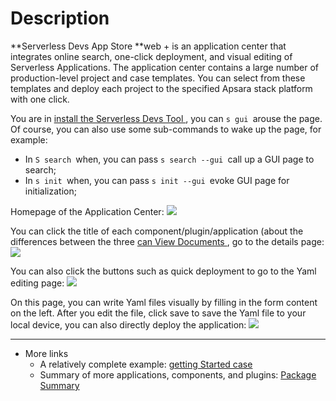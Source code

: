 # Description

**Serverless Devs App Store **web + is an application center that integrates online search, one-click deployment, and visual editing of Serverless Applications. The application center contains a large number of production-level project and case templates. You can select from these templates and deploy each project to the specified Apsara stack platform with one click.

You are in [install the Serverless Devs Tool ](../tool/install.md), you can `s gui `arouse the page. Of course, you can also use some sub-commands to wake up the page, for example:

- In `S search `when, you can pass `s search --gui `call up a GUI page to search;
- In `s init `when, you can pass `s init --gui `evoke GUI page for initialization;

Homepage of the Application Center:
![](https://images.serverlessfans.com/s-gui/docs/app-store-index.jpg)

You can click the title of each component/plugin/application (about the differences between the three [can View Documents ](../others/package/package_type.md), go to the details page:
![](https://images.serverlessfans.com/s-gui/docs/app-store-content.jpg)

You can also click the buttons such as quick deployment to go to the Yaml editing page:
![](https://images.serverlessfans.com/s-gui/docs/app-store-yaml.jpg)

On this page, you can write Yaml files visually by filling in the form content on the left. After you edit the file, click save to save the Yaml file to your local device, you can also directly deploy the application:
![](https://images.serverlessfans.com/s-gui/docs/app-store-demo.jpg)

-----

- More links
   - A relatively complete example: [getting Started case ](./quick_start.md)
   - Summary of more applications, components, and plugins: [Package Summary ](./package_awesome.md)


